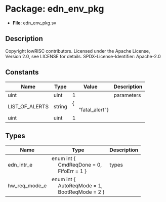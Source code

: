 # Package: edn_env_pkg

- **File**: edn_env_pkg.sv
## Description

Copyright lowRISC contributors.
 Licensed under the Apache License, Version 2.0, see LICENSE for details.
 SPDX-License-Identifier: Apache-2.0
 

## Constants

| Name           | Type   | Value                                               | Description |
| -------------- | ------ | --------------------------------------------------- | ----------- |
| uint           | uint   | 1                                                   | parameters  |
| LIST_OF_ALERTS | string | {<br><span style="padding-left:20px">"fatal_alert"} |             |
| uint           | uint   | 1                                                   |             |
## Types

| Name          | Type                                                                                                                            | Description |
| ------------- | ------------------------------------------------------------------------------------------------------------------------------- | ----------- |
| edn_intr_e    | enum int {<br><span style="padding-left:20px">     CmdReqDone = 0,<br><span style="padding-left:20px">     FifoErr    = 1   }   | types       |
| hw_req_mode_e | enum int {<br><span style="padding-left:20px">     AutoReqMode = 1,<br><span style="padding-left:20px">     BootReqMode = 2   } |             |

